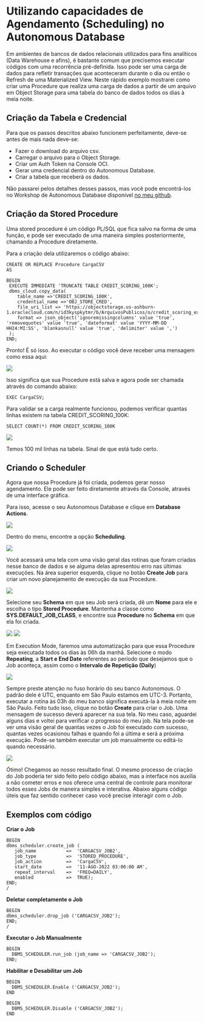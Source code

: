 # Utilizando capacidades de Agendamento (Scheduling) no Autonomous Database

Em ambientes de bancos de dados relacionais utilizados para fins analíticos (Data Warehouse e afins), é bastante comum que precisemos executar códigos com uma recorrência pré-definida.
Isso pode ser uma carga de dados para refletir transações que aconteceram durante o dia ou então o Refresh de uma Materialized View.
Neste rápido exemplo mostrarei como criar uma Procedure que realiza uma carga de dados a partir de um arquivo em Object Storage para uma tabela do banco de dados todos os dias à meia noite.

## Criação da Tabela e Credencial

Para que os passos descritos abaixo funcionem perfeitamente, deve-se antes de mais nada deve-se:
- Fazer o download do arquivo csv.
- Carregar o arquivo para o Object Storage.
- Criar um Auth Token na Console OCI.
- Gerar uma credencial dentro do Autonomous Database.
- Criar a tabela que receberá os dados.

Não passarei pelos detalhes desses passos, mas você pode encontrá-los no Workshop de Autonomous Database disponível [no meu github](https://github.com/brenorc/autonomous-analytics/blob/master/Autonomous%20Tutorial.md#loading-data-to-adw).

## Criação da Stored Procedure

Uma stored procedure é um código PL/SQL que fica salvo na forma de uma função, e pode ser executado de uma maneira simples posteriormente, chamando a Procedure diretamente.

Para a criação dela utilizaremos o código abaixo:
```
CREATE OR REPLACE Procedure CargaCSV
AS

BEGIN
 EXECUTE IMMEDIATE 'TRUNCATE TABLE CREDIT_SCORING_100K';
 dbms_cloud.copy_data(
    table_name =>'CREDIT_SCORING_100K',
    credential_name =>'OBJ_STORE_CRED',
    file_uri_list => 'https://objectstorage.us-ashburn-1.oraclecloud.com/n/id3kyspkytmr/b/ArquivosPublicos/o/credit_scoring_example.csv',
    format => json_object('ignoremissingcolumns' value 'true', 'removequotes' value 'true', 'dateformat' value 'YYYY-MM-DD HH24:MI:SS', 'blankasnull' value 'true', 'delimiter' value ',')
 );
END;
```
Pronto! É só isso. Ao executar o código você deve receber uma mensagem como essa aqui:

![](https://i.imgur.com/2Ozkiwu.png)

Isso significa que sua Procedure está salva e agora pode ser chamada através do comando abaixo:
```
EXEC CargaCSV;
```
Para validar se a carga realmente funcionou, podemos verificar quantas linhas existem na tabela CREDIT_SCORING_100K:
```
SELECT COUNT(*) FROM CREDIT_SCORING_100K
```
![](https://i.imgur.com/0sHshHh.png)

Temos 100 mil linhas na tabela. Sinal de que está tudo certo.

## Criando o Scheduler

Agora que nossa Procedure já foi criada, podemos gerar nosso agendamento. Ele pode ser feito diretamente através da Console, através de uma interface gráfica.

Para isso, acesse o seu Autonomous Database e clique em **Database Actions**.

![](https://i.imgur.com/mxfpULn.png)

Dentro do menu, encontre a opção **Scheduling**.

![](https://i.imgur.com/XrN5sDo.png)

Você acessará uma tela com uma visão geral das rotinas que foram criadas nesse banco de dados e se alguma delas apresentou erro nas últimas execuções. Na área superior esquerda, clique no botão **Create Job** para criar um novo planejamento de execução da sua Procedure.

![](https://i.imgur.com/JePqPOk.png)

Selecione seu **Schema** em que seu Job será criada, dê um **Nome** para ele e escolha o tipo **Stored Procedure**. Mantenha a classe como **SYS.DEFAULT_JOB_CLASS**, e encontre sua **Procedure** no **Schema** em que ela foi criada.

![](https://i.imgur.com/CY5lT8K.png)
![](https://i.imgur.com/gkajywe.png)

Em Execution Mode, faremos uma automatização para que essa Procedure seja executada todos os dias às 06h da manhã. Selecione o modo **Repeating**, a **Start e End Date** referentes ao período que desejamos que o Job aconteça, assim como o **Intervalo de Repetição (Daily**)

![](https://i.imgur.com/HHqvRI6.png)

Sempre preste atenção no fuso horário do seu banco Autonomous. O padrão dele é UTC, enquanto em São Paulo estamos em UTC-3. Portanto, executar a rotina às 03h do meu banco significa executá-la à meia noite em São Paulo. Feito tudo isso, clique no botão **Create** para criar o Job. Uma mensagem de sucesso deverá aparecer na sua tela.
No meu caso, aguardei alguns dias e voltei para verificar o progresso do meu job. Na tela pode-se ver uma visão geral de quantas vezes o Job foi executado com sucesso, quantas vezes ocasionou falhas e quando foi a última e será a próxima execução.
Pode-se também executar um job manualmente ou editá-lo quando necessário.

![](https://i.imgur.com/tWXLz69.png)

Ótimo! Chegamos ao nosso resultado final. O mesmo processo de criação do Job poderia ter sido feito pelo código abaixo, mas a interface nos auxilia a não cometer erros e nos oferece uma central de controle para monitorar todos esses Jobs de maneira simples e interativa. Abaixo alguns código úteis que faz sentido conhecer caso você precise interagir com o Job.

## Exemplos com código

**Criar o Job**
```
BEGIN
dbms_scheduler.create_job (
   job_name           =>  'CARGACSV_JOB2',
   job_type           =>  'STORED_PROCEDURE',
   job_action         =>  'CargaCSV',
   start_date         =>  '11-AGO-2022 03:00:00 AM',
   repeat_interval    =>  'FREQ=DAILY',
   enabled            =>  TRUE);
END;
/
```
**Deletar completamente o Job**
```
BEGIN
dbms_scheduler.drop_job ('CARGACSV_JOB2');
END;
/
```
**Executar o Job Manualmente**
```
BEGIN
  DBMS_SCHEDULER.run_job (job_name => 'CARGACSV_JOB2');
END;
```
**Habilitar e Desabilitar um Job**
```
BEGIN
  DBMS_SCHEDULER.Enable ('CARGACSV_JOB2');
END
```
```
BEGIN
  DBMS_SCHEDULER.Disable ('CARGACSV_JOB2');
END
```
